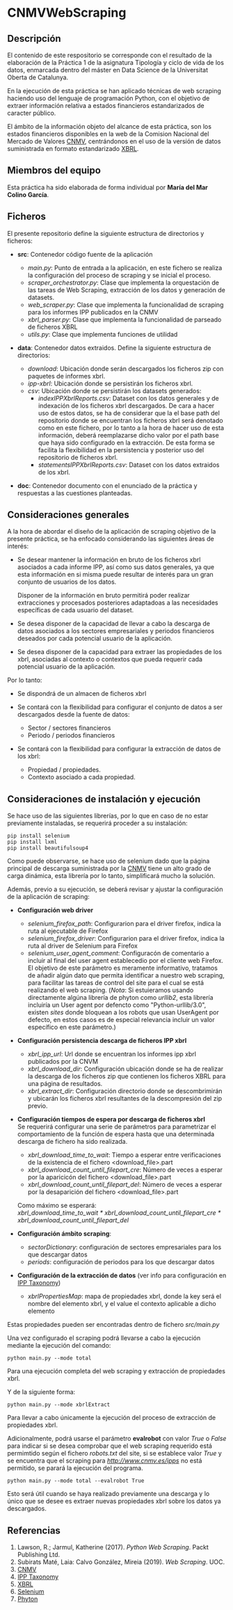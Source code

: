 # CNMVWebScraping

## Descripción

El contenido de este respositorio se corresponde con el resultado de la elaboración de la Práctica 1 de la asignatura Tipología y ciclo de vida de los datos, enmarcada dentro del máster en Data Science de la Universitat Oberta de Catalunya.

En la ejecución de esta práctica se han aplicado técnicas de web scraping haciendo uso del lenguaje de programación Python, con el objetivo de extraer información relativa a estados financieros estandarizados de caracter público.

El ámbito de la información objeto del alcance de esta práctica, son los estados financieros disponibles en la web de la Comision Nacional del Mercado de Valores [CNMV](http://www.cnmv.es/ipps/), centrándonos en el uso de la versión de datos suministrada en formato estandarizado [XBRL](https://xbrl.es/wp/).

## Miembros del equipo

Esta práctica ha sido elaborada de forma individual por **María del Mar Colino García**.

## Ficheros

El presente repositorio define la siguiente estructura de directorios y ficheros:

- **src**: Contenedor código fuente de la aplicación
    * *main.py*: Punto de entrada a la aplicación, en este fichero se realiza la configuración del proceso de scraping y se inicial el proceso.
    * *scraper_orchestrator.py*: Clase que implementa la orquestación de las tareas de Web Scraping, extracción de los datos y generación de datasets.
    * *web_scraper.py*: Clase que implementa la funcionalidad de scraping para los informes IPP publicados en la CNMV
    * *xbrl_parser.py*: Clase que implementa la funcionalidad de parseado de ficheros XBRL
    * *utils.py*: Clase que implementa funciones de utilidad

- **data**: Contenedor datos extraidos. Define la siguiente estructura de directorios:
    * *download*: Ubicación donde serán descargados los ficheros zip con paquetes de informes xbrl.
    * *ipp-xbrl*: Ubicación donde se persistirán los ficheros xbrl.
    * *csv*: Ubicación donde se persistirán los datasets generados:
        - *indexIPPXbrlReports.csv*: Dataset con los datos generales y de indexación de los ficheros xbrl descargados.
                                     De cara a hacer uso de estos datos, se ha de considerar que la el base path del repositorio donde se encuentran los ficheros xbrl será denotado como <repositoryPath> en este fichero, por lo tanto a la hora de hacer uso de esta información, deberá reemplazarse dicho valor por el path base que haya sido configurado en la extracción.
                                     De esta forma se facilita la flexibilidad en la persistencia y posterior uso del repositorio de ficheros xbrl.
        - *statementsIPPXbrlReports.csv*: Dataset con los datos extraidos de los xbrl.

- **doc**: Contenedor documento con el enunciado de la práctica y respuestas a las cuestiones planteadas.

## Consideraciones generales

A la hora de abordar el diseño de la aplicación de scraping objetivo de la presente práctica, se ha enfocado considerando las siguientes áreas de interés:

- Se desear mantener la información en bruto de los ficheros xbrl asociados a cada informe IPP, así como sus datos generales, ya que esta información en si misma puede resultar de interés para un gran conjunto de usuarios de los datos.

  Disponer de la información en bruto permitirá poder realizar extracciones y procesados posteriores adaptadoas a las necesidades específicas de cada usuario del dataset.

- Se desea disponer de la capacidad de llevar a cabo la descarga de datos asociados a los sectores empresariales y periodos financieros deseados por cada potencial usuario de la aplicación.

- Se desea disponer de la capacidad para extraer las propiedades de los xbrl, asociadas al contexto o contextos que pueda requerir cada potencial usuario de la aplicación.

Por lo tanto:

- Se dispondrá de un almacen de ficheros xbrl

- Se contará con la flexibilidad para configurar el conjunto de datos a ser descargados desde la fuente de datos:
    * Sector / sectores financieros
    * Periodo / periodos financieros

- Se contará con la flexibilidad para configurar la extracción de datos de los xbrl:
    * Propiedad / propiedades.     
    * Contexto asociado a cada propiedad.

## Consideraciones de instalación y ejecución

Se hace uso de las siguientes librerías, por lo que en caso de no estar previamente instaladas, se requerirá proceder a su instalación:
```
pip install selenium
pip install lxml
pip install beautifulsoup4
```

Como puede observarse, se hace uso de selenium dado que la página principal de descarga suministrada por la [CNMV](http://www.cnmv.es/ipps/) tiene un alto grado de carga dinámica, esta librería por lo tanto, simplificará mucho la solución. 

Además, previo a su ejecución, se deberá revisar y ajustar la configuración de la aplicación de scraping:

- **Configuración web driver**
    - *selenium\_firefox\_path*: Configurarion para el driver firefox, indica la ruta al ejecutable de Firefox
    * *selenium\_firefox\_driver*: Configurarion para el driver firefox, indica la ruta al driver de Selenium para Firefox
    * *selenium_user_agent_comment*: Configuracón de comentario a incluir al final del user agent establecedio por el cliente web Firefox.
       El objetivo de este parámetro es meramente informativo, tratamos de añadir algún dato que permita identificar a nuestro web scraping, para facilitar las tareas de control del site para el cual se está realizando el web scraping.
       (*Nota*: Si estuieramos usando directamente algúna librería de phyton como *urllib2*, esta librería incluiría un User agent por defencto como "Python-urllib/3.0", existen *sites* donde bloquean a los robots que usan UserAgent por defecto, en estos casos es de especial relevancia incluir un valor específico en este parámetro.)
                         
- **Configuración persistencia descarga de ficheros IPP xbrl**
    * *xbrl\_ipp\_url*: Url donde se encuentran los informes ipp xbrl publicados por la CNVM
    * *xbrl\_download\_dir*: Configuración ubicación donde se ha de realizar la descarga de los ficheros zip que contienen los ficheros XBRL para una página de resultados.
    * *xbrl\_extract\_dir*: Configuración directorio donde se descombrimirán y ubicarán los ficheros xbrl resultantes de la descompresión del zip previo.

- **Configuración tiempos de espera por descarga de ficheros xbrl**     
    Se requerirá configurar una serie de parámetros para parametrizar el comportamiento de la función de espera hasta que una determinada descarga de fichero ha sido realizada.

    * *xbrl\_download\_time\_to\_wait*: Tiempo a esperar entre verificaciones de la existencia de el fichero <download_file>.part
    * *xbrl\_download\_count\_until\_filepart\_cre*: Número de veces a esperar por la aparicicón del fichero <download_file>.part
    * *xbrl\_download\_count\_until\_filepart\_del*: Número de veces a esperar por la desaparición del fichero <download_file>.part
    
    Como máximo se esperará:     
    *xbrl\_download\_time\_to\_wait \* xbrl\_download\_count\_until\_filepart\_cre \* xbrl\_download\_count\_until\_filepart\_del*

- **Configuración ámbito scraping**:
    * *sectorDictionary*: configuración de sectores empresariales para los que descargar datos
    * *periods*: configuración de periodos para los que descargar datos

- **Configuración de la extracción de datos** (ver info para configuración en [IPP Taxonomy](https://www.xbrl.es/informacion/ipp.html))
    * *xbrlPropertiesMap*: mapa de propiedades xbrl, donde la key será el nombre del elemento xbrl, y el value el contexto aplicable a dicho elemento
    
Estas propiedades pueden ser encontradas dentro de fichero *src/main.py*

Una vez configurado el scraping podrá llevarse a cabo la ejecución mediante la ejecución del comando:
```
python main.py --mode total
```
Para una ejecución completa del web scraping y extracción de propiedades xbrl.

Y de la siguiente forma:
```
python main.py --mode xbrlExtract
```
Para llevar a cabo únicamente la ejecución del proceso de extracción de propiedades xbrl.

Adicionalmente, podrá usarse el parámetro **evalrobot** con valor *True* o *False* para indicar si se desea comprobar que el web scraping requerido está permimtido según el fichero *robots.txt* del site, si se establece valor *True* y se encuentra que el scraping para *http://www.cnmv.es/ipps* no está permitido, se parará la ejecución del programa.
```
python main.py --mode total --evalrobot True
```

Esto será útil cuando se haya realizado previamente una descarga y lo único que se desee es extraer nuevas propiedades xbrl sobre los datos ya descargados.

## Referencias

1. Lawson, R.; Jarmul, Katherine (2017). _Python Web Scraping_. Packt Publishing Ltd.
2. Subirats Maté, Laia: Calvo González, Mireia (2019). _Web Scraping_. UOC.
3. [CNMV](http://www.cnmv.es/ipps/)
4. [IPP Taxonomy](https://www.xbrl.es/informacion/ipp.html)
4. [XBRL](https://xbrl.es/wp/)
5. [Selenium](https://selenium-python.readthedocs.io/api.html)
6. [Phyton](https://www.python.org/)